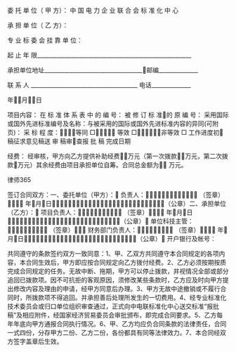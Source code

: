 
 委 托 单 位（ 甲 方）： 中 国 电 力 企 业 联 合 会 标 准 化 中 心
 
 承 担 单 位（ 乙 方）：
 
 专 业 标 委 会 挂 靠 单 位： 
 
 起 止 年 限_______________________________________________________
 
 承担单位地址___________________________________邮编______________
 
 联 系 人 ______________________________________ 电话______________
 
 年月日
 
 项目内容：
 在 标 准 体 系 表 中 的 编 号： 被 修 订 标 准的 原 编 号：
 采用国际或国外先进标准编号及名称：与被采用的国际或国外先进标准内容的异同(可附页)：
 采 标 程 度：等同 □ 等效 □非等效 □ 
 工作进度初稿征求意见稿送 审 稿审查报 批 稿
 完成日期
 
 经费： 经审核，甲方向乙方提供补助经费万元（第一次拨款万元，第二次拨款万元）其余经费由项目承担单位自筹。合同总金额为 万元。
 




 
律师365






 签订合同双方：一、委托单位（甲方）： 负责人： （签章） 年月日（公章）二、承担单位（乙方）： 项目负责人： （签章） 年月日（公章） 单位科技主管： （签章） 财务部门负责人： （签章） 年月日（公章） 开户银行及帐号：

 

 

 共同遵守的条款签约双方一致同意：1、甲、乙双方共同遵守本合同规定的各项内容，本合同生效后，甲方即应按合同规定向乙方拨付经费。2、乙方必须按期按质完成合同规定的任务。无故中断、拖期，甲方可以停止拨款，并视情况全部或部分追回已拨款项。因不可抗拒的客观原因，须修改某些条款时，乙方应及时向甲方提出修改内容及理由的申请，经甲方同意后办理。3、甲方无故中途撤销或不履行合同时，所拨款项不得追回。并承担善后处理所发生的一切费用。4、经专业标准化技术委员会或归口单位组织审查通过，正式向中电联标准化中心送交标准“报批稿”及相应附件，经国家经济贸易委员会审批颁布，即完成合同要求。5、乙方每年年底向甲方通报合同执行情况。6、甲、乙方均应负合同条款的法律责任，合同一式四份，分存甲方二份、乙方二份，各份都具有同等法律效力。7、本合同经双方签字盖章后生效。 


 

 
 
 
 
 
  


  
 

  


  


  
 
 
 
 

